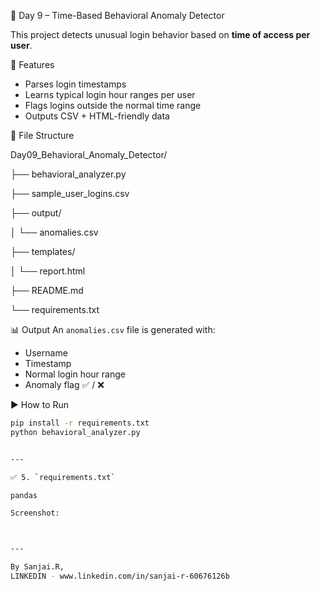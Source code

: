 🧠 Day 9 – Time-Based Behavioral Anomaly Detector

This project detects unusual login behavior based on **time of access per user**.

🚀 Features
- Parses login timestamps
- Learns typical login hour ranges per user
- Flags logins outside the normal time range
- Outputs CSV + HTML-friendly data

📁 File Structure

Day09_Behavioral_Anomaly_Detector/

├── behavioral_analyzer.py

├── sample_user_logins.csv

├── output/

│ └── anomalies.csv

├── templates/

│ └── report.html

├── README.md

└── requirements.txt


📊 Output
An `anomalies.csv` file is generated with:
- Username
- Timestamp
- Normal login hour range
- Anomaly flag ✅ / ❌

 ▶️ How to Run

```bash
pip install -r requirements.txt
python behavioral_analyzer.py


---

✅ 5. `requirements.txt`

pandas

Screenshot:



---

By Sanjai.R,
LINKEDIN - www.linkedin.com/in/sanjai-r-60676126b

